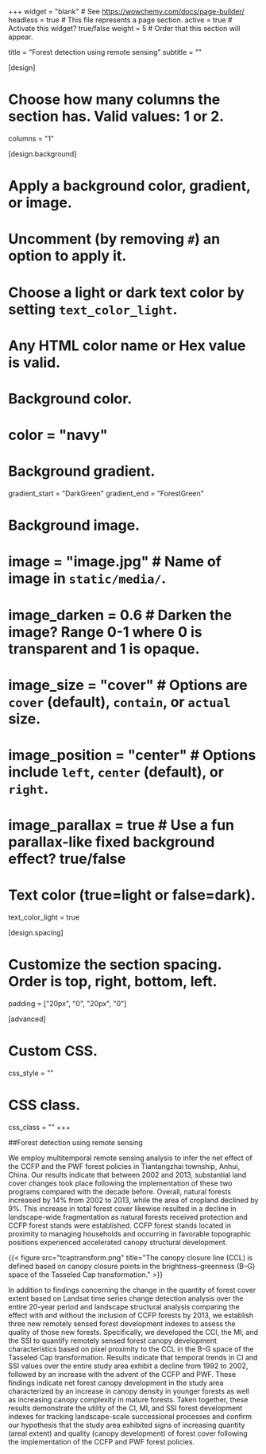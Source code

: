 +++
widget = "blank"  # See https://wowchemy.com/docs/page-builder/
headless = true  # This file represents a page section.
active = true  # Activate this widget? true/false
weight = 5  # Order that this section will appear.

title = "Forest detection using remote sensing"
subtitle = ""

[design]
  # Choose how many columns the section has. Valid values: 1 or 2.
  columns = "1"

[design.background]
  # Apply a background color, gradient, or image.
  #   Uncomment (by removing `#`) an option to apply it.
  #   Choose a light or dark text color by setting `text_color_light`.
  #   Any HTML color name or Hex value is valid.

  # Background color.
  # color = "navy"
  
  # Background gradient.
  gradient_start = "DarkGreen"
  gradient_end = "ForestGreen"
  
  # Background image.
  # image = "image.jpg"  # Name of image in `static/media/`.
  # image_darken = 0.6  # Darken the image? Range 0-1 where 0 is transparent and 1 is opaque.
  # image_size = "cover"  #  Options are `cover` (default), `contain`, or `actual` size.
  # image_position = "center"  # Options include `left`, `center` (default), or `right`.
  # image_parallax = true  # Use a fun parallax-like fixed background effect? true/false
  
  # Text color (true=light or false=dark).
  text_color_light = true

[design.spacing]
  # Customize the section spacing. Order is top, right, bottom, left.
  padding = ["20px", "0", "20px", "0"]

[advanced]
 # Custom CSS. 
 css_style = ""
 
 # CSS class.
 css_class = ""
+++

##Forest detection using remote sensing

We employ multitemporal remote sensing analysis to infer the net effect of the CCFP and the PWF forest policies in Tiantangzhai township, Anhui, China. Our results indicate that between 2002 and 2013, substantial land cover changes took place following the implementation of these two programs compared with the decade before. Overall, natural forests increased by 14% from 2002 to 2013, while the area of cropland declined by 9%. This increase in total forest cover likewise resulted in a decline in landscape-wide fragmentation as natural forests received protection and CCFP forest stands were established. CCFP forest stands located in proximity to managing households and occurring in favorable topographic positions experienced accelerated canopy structural development.

{{< figure src="tcaptransform.png" title="The canopy closure line (CCL) is defined based on canopy closure points in the brightness–greenness (B–G) space of the Tasseled Cap transformation." >}}

In addition to findings concerning the change in the quantity of forest cover extent based on Landsat time series change detection analysis over the entire 20-year period and landscape structural analysis comparing the effect with and without the inclusion of CCFP forests by 2013, we establish three new remotely sensed forest development indexes to assess the quality of those new forests. Specifically, we developed the CCI, the MI, and the SSI to quantify remotely sensed forest canopy development characteristics based on pixel proximity to the CCL in the B–G space of the Tasseled Cap transformation. Results indicate that temporal trends in CI and SSI values over the entire study area exhibit a decline from 1992 to 2002, followed by an increase with the advent of the CCFP and PWF. These findings indicate net forest canopy development in the study area characterized by an increase in canopy density in younger forests as well as increasing canopy complexity in mature forests. Taken together, these results demonstrate the utility of the CI, MI, and SSI forest development indexes for tracking landscape-scale successional processes and confirm our hypothesis that the study area exhibited signs of increasing quantity (areal extent) and quality (canopy development) of forest cover following the implementation of the CCFP and PWF forest policies.
